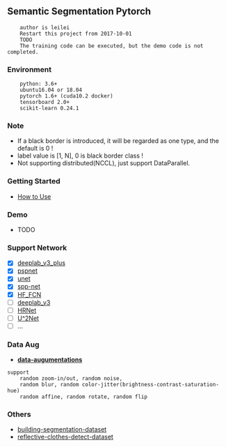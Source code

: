 ## Semantic Segmentation Pytorch
```
    author is leilei
    Restart this project from 2017-10-01 
    TODO
    The training code can be executed, but the demo code is not completed.
```

### Environment
```
    python: 3.6+
    ubuntu16.04 or 18.04
    pytorch 1.6+ (cuda10.2 docker)
    tensorboard 2.0+
    scikit-learn 0.24.1
```

### **Note**
+ If a black border is introduced, it will be regarded as one type, and the default is 0 !
+ label value is [1, N], 0 is black border class !
+ Not supporting distributed(NCCL), just support DataParallel.

### Getting Started
+ [How to Use](./readmes/train_cusom.md)

### Demo
+ TODO

### Support Network
- [x] [deeplab_v3_plus](models/deeplab_v3_plus.py)
- [x] [pspnet](models/pspnet.py)
- [x] [unet](models/unet.py)
- [x] [spp-net](models/spp.py)
- [x] [HF_FCN](models/hed_series/hf_fcn_vgg16.py)
- [ ] [deeplab_v3](https://github.com/pytorch/vision/blob/master/torchvision/models/segmentation/deeplabv3.py)
- [ ] [HRNet](https://github.com/HRNet/HRNet-Semantic-Segmentation/tree/pytorch-v1.1)
- [ ] [U^2Net](https://github.com/NathanUA/U-2-Net)
- [ ] ...

### Data Aug
+ [**data-augumentations**](./readmes/data_aug.md)
```
support 
    random zoom-in/out, random noise,
    random blur, random color-jitter(brightness-contrast-saturation-hue)
    random affine, random rotate, random flip
```

### Others
* [building-segmentation-dataset](https://github.com/gengyanlei/build_segmentation_dataset) 
* [reflective-clothes-detect-dataset](https://github.com/gengyanlei/reflective-clothes-detect)
